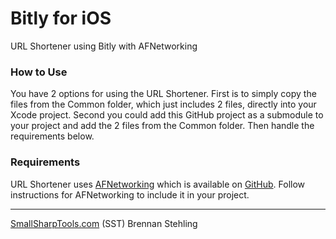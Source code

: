 Bitly for iOS
=============

URL Shortener using Bitly with AFNetworking

### How to Use

You have 2 options for using the URL Shortener. First is to simply copy the files from the Common folder, which just includes 2 files, directly into your Xcode project. Second you could add this GitHub project as a submodule to your project and add the 2 files from the Common folder. Then handle the requirements below.

### Requirements

URL Shortener uses [AFNetworking](http://afnetworking.com/) which is available on [GitHub](https://github.com/AFNetworking/AFNetworking). Follow instructions for AFNetworking to include it in your project.

-----

[SmallSharpTools.com](http://www.smallsharptools.com/) (SST) 
Brennan Stehling
